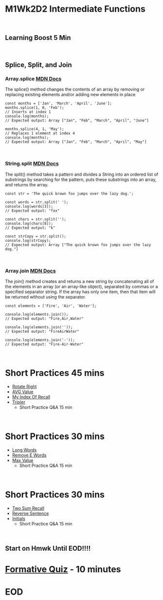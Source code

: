 # M1Wk2D2 Intermediate Functions
<br/>

## Learning Boost 5 Min
<br/>

## Splice, Split, and Join

### Array.splice [MDN Docs](https://developer.mozilla.org/en-US/docs/Web/JavaScript/Reference/Global_Objects/Array/splice)
The splice() method changes the contents of an array by removing or replacing existing elements and/or adding new elements in place
```
const months = ['Jan', 'March', 'April', 'June'];
months.splice(1, 0, 'Feb');
// Inserts at index 1
console.log(months);
// Expected output: Array ["Jan", "Feb", "March", "April", "June"]

months.splice(4, 1, 'May');
// Replaces 1 element at index 4
console.log(months);
// Expected output: Array ["Jan", "Feb", "March", "April", "May"]

```

<br/>

### String.split [MDN Docs](https://developer.mozilla.org/en-US/docs/Web/JavaScript/Reference/Global_Objects/String/split)
The split() method takes a pattern and divides a String into an ordered list of substrings by searching for the pattern, puts these substrings into an array, and returns the array.

```
const str = 'The quick brown fox jumps over the lazy dog.';

const words = str.split(' ');
console.log(words[3]);
// Expected output: "fox"

const chars = str.split('');
console.log(chars[8]);
// Expected output: "k"

const strCopy = str.split();
console.log(strCopy);
// Expected output: Array ["The quick brown fox jumps over the lazy dog."]
```

<br/>

### Array.join [MDN Docs](https://developer.mozilla.org/en-US/docs/Web/JavaScript/Reference/Global_Objects/Array/join)
The join() method creates and returns a new string by concatenating all of the elements in an array (or an array-like object), separated by commas or a specified separator string. If the array has only one item, then that item will be returned without using the separator.

```
const elements = ['Fire', 'Air', 'Water'];

console.log(elements.join());
// Expected output: "Fire,Air,Water"

console.log(elements.join(''));
// Expected output: "FireAirWater"

console.log(elements.join('-'));
// Expected output: "Fire-Air-Water"

```
<br/>

# Short Practices 45 mins
- [Rotate Right](https://open.appacademy.io/learn/js-py---pt-jul-2023-online/week-2---intermediate-functions/rotate-right)
- [AVG Value](https://open.appacademy.io/learn/js-py---pt-jul-2023-online/week-2---intermediate-functions/avg-val)
- [My Index Of Recall](https://open.appacademy.io/learn/js-py---pt-jul-2023-online/week-2---intermediate-functions/my-index-of-recall)
- [Tripler](https://open.appacademy.io/learn/js-py---pt-jul-2023-online/week-2---intermediate-functions/tripler)
    - Short Practice Q&A 15 min

<br/>


# Short Practices 30 mins
- [Long Words](https://open.appacademy.io/learn/js-py---pt-jul-2023-online/week-2---intermediate-functions/long-words)
- [Remove E Words](https://open.appacademy.io/learn/js-py---pt-jul-2023-online/week-2---intermediate-functions/remove-e-words)
- [Max Value](https://open.appacademy.io/learn/js-py---pt-jul-2023-online/week-2---intermediate-functions/max-value)
    - Short Practice Q&A 15 min

<br/>


# Short Practices 30 mins
- [Two Sum Recall](https://open.appacademy.io/learn/js-py---pt-jul-2023-online/week-2---intermediate-functions/two-sum-recall)
- [Reverse Sentence](https://open.appacademy.io/learn/js-py---pt-jul-2023-online/week-2---intermediate-functions/reverse-sentence)
- [Initials](https://open.appacademy.io/learn/js-py---pt-jul-2023-online/week-2---intermediate-functions/initials)
    - Short Practice Q&A 15 min
<br/>

## Start on Hmwk Until EOD!!!!


# [Formative Quiz](https://open.appacademy.io/learn/js-py---pt-jul-2023-online/week-2---intermediate-functions/formative-quiz--repeat----tuesday) - 10 minutes

# EOD
